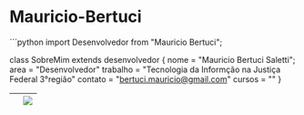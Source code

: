 # Mauricio-Bertuci
´´´python
import Desenvolvedor from "Mauricio Bertuci";

class SobreMim extends desenvolvedor {
  nome = "Mauricio Bertuci Saletti";
  area = "Desenvolvedor"
  trabalho = "Tecnologia da Informção na Justiça Federal 3°região"
  contato = "bertuci.mauricio@gmail.com"
  cursos = ""
  }
  

|<img align="center" src="https://github-readme-stats.vercel.app/api?username=MauricioBertuci&show_icons=true&include_all_commits=true&theme=buefy&hide_border=true" alt="" /></a> | <a href="https://github.com/MauricioBertuci"><img align="center" src="https://github-readme-stats.vercel.app/api/top-langs/?username=MauricioBertuci&layout=compact&theme=buefy&hide_border=true" /></a> |
| ------------- | ------------- |
